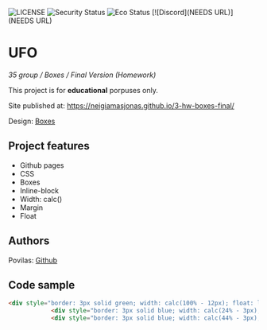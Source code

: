 ![LICENSE](https://img.shields.io/badge/license-MIT-blue.svg?style=flat-square)
![Security Status](https://img.shields.io/security-headers?label=Security&url=https%3A%2F%2Fgithub.com&style=flat-square)
![Eco Status](https://img.shields.io/badge/ECO-Friendly-green.svg)
[![Discord](NEEDS URL)](NEEDS URL)

# UFO

_35 group / Boxes / Final Version (Homework)_

This project is for **educational** porpuses only.

Site published at: https://neigiamasjonas.github.io/3-hw-boxes-final/

Design: [Boxes](https://cdn.discordapp.com/attachments/950296439051911178/951432465568899082/unknown.png)

## Project features

-   Github pages
-   CSS
-   Boxes
-   Inline-block
-   Width: calc()
-   Margin
-   Float

## Authors

Povilas: [Github](https://github.com/neigiamasJonas)

## Code sample

```html
<div style="border: 3px solid green; width: calc(100% - 12px); float: left; margin: 3px;">
            <div style="border: 3px solid blue; width: calc(24% - 3px); float: left; padding: 2%; margin: 1%"></div>
            <div style="border: 3px solid blue; width: calc(44% - 3px); float: right; padding: 2%; margin: 1%"></div>